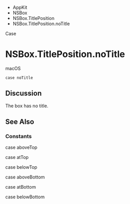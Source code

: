 

- AppKit
- NSBox
- NSBox.TitlePosition
-  NSBox.TitlePosition.noTitle 

Case

# NSBox.TitlePosition.noTitle

macOS

``` source
case noTitle
```

## Discussion

The box has no title.

## See Also

### Constants

case aboveTop

case atTop

case belowTop

case aboveBottom

case atBottom

case belowBottom


